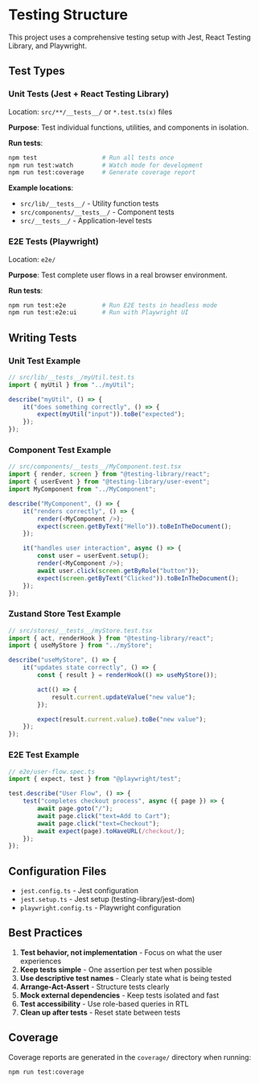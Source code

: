 # Testing Structure

This project uses a comprehensive testing setup with Jest, React Testing
Library, and Playwright.

## Test Types

### Unit Tests (Jest + React Testing Library)

Location: `src/**/__tests__/` or `*.test.ts(x)` files

**Purpose**: Test individual functions, utilities, and components in isolation.

**Run tests**:

```bash
npm test                  # Run all tests once
npm run test:watch        # Watch mode for development
npm run test:coverage     # Generate coverage report
```

**Example locations**:

- `src/lib/__tests__/` - Utility function tests
- `src/components/__tests__/` - Component tests
- `src/__tests__/` - Application-level tests

### E2E Tests (Playwright)

Location: `e2e/`

**Purpose**: Test complete user flows in a real browser environment.

**Run tests**:

```bash
npm run test:e2e          # Run E2E tests in headless mode
npm run test:e2e:ui       # Run with Playwright UI
```

## Writing Tests

### Unit Test Example

```typescript
// src/lib/__tests__/myUtil.test.ts
import { myUtil } from "../myUtil";

describe("myUtil", () => {
    it("does something correctly", () => {
        expect(myUtil("input")).toBe("expected");
    });
});
```

### Component Test Example

```typescript
// src/components/__tests__/MyComponent.test.tsx
import { render, screen } from "@testing-library/react";
import { userEvent } from "@testing-library/user-event";
import MyComponent from "../MyComponent";

describe("MyComponent", () => {
    it("renders correctly", () => {
        render(<MyComponent />);
        expect(screen.getByText("Hello")).toBeInTheDocument();
    });

    it("handles user interaction", async () => {
        const user = userEvent.setup();
        render(<MyComponent />);
        await user.click(screen.getByRole("button"));
        expect(screen.getByText("Clicked")).toBeInTheDocument();
    });
});
```

### Zustand Store Test Example

```typescript
// src/stores/__tests__/myStore.test.tsx
import { act, renderHook } from "@testing-library/react";
import { useMyStore } from "../myStore";

describe("useMyStore", () => {
    it("updates state correctly", () => {
        const { result } = renderHook(() => useMyStore());

        act(() => {
            result.current.updateValue("new value");
        });

        expect(result.current.value).toBe("new value");
    });
});
```

### E2E Test Example

```typescript
// e2e/user-flow.spec.ts
import { expect, test } from "@playwright/test";

test.describe("User Flow", () => {
    test("completes checkout process", async ({ page }) => {
        await page.goto("/");
        await page.click("text=Add to Cart");
        await page.click("text=Checkout");
        await expect(page).toHaveURL(/checkout/);
    });
});
```

## Configuration Files

- `jest.config.ts` - Jest configuration
- `jest.setup.ts` - Jest setup (testing-library/jest-dom)
- `playwright.config.ts` - Playwright configuration

## Best Practices

1. **Test behavior, not implementation** - Focus on what the user experiences
2. **Keep tests simple** - One assertion per test when possible
3. **Use descriptive test names** - Clearly state what is being tested
4. **Arrange-Act-Assert** - Structure tests clearly
5. **Mock external dependencies** - Keep tests isolated and fast
6. **Test accessibility** - Use role-based queries in RTL
7. **Clean up after tests** - Reset state between tests

## Coverage

Coverage reports are generated in the `coverage/` directory when running:

```bash
npm run test:coverage
```
